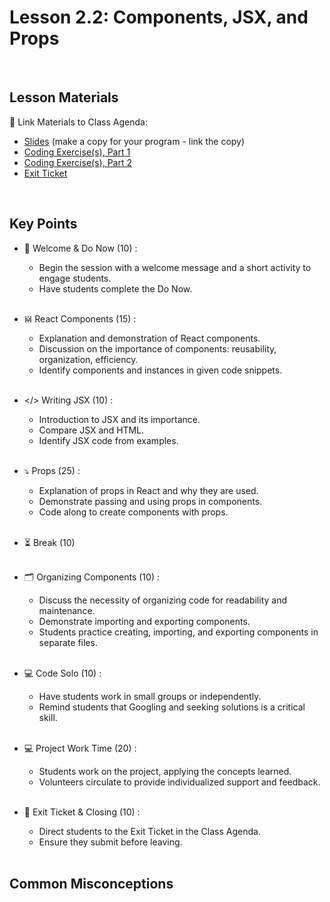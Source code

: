 # Lesson 2.2: Components, JSX, and Props

<br>

## Lesson Materials

📖 Link Materials to Class Agenda:
- [Slides](https://docs.google.com/presentation/d/1KObmOnl58f4qRt7oeuGvYjWli6KYI92DfeNfUFejprk/edit?usp=sharing) (make a copy for your program - link the copy)
- [Coding Exercise(s), Part 1](https://github.com/itscodenation/flw2-u2l2-student-exercises-part-1-23-24)
- [Coding Exercise(s), Part 2]()
- [Exit Ticket](https://forms.gle/uBWNqgJV8D2D2iwLA)

<br>

## Key Points

- 👋 Welcome & Do Now (10) :
    - Begin the session with a welcome message and a short activity to engage students.
    - Have students complete the Do Now.<br><br>

- 𝍇  React Components (15) :
    - Explanation and demonstration of React components.
    - Discussion on the importance of components: reusability, organization, efficiency.
    - Identify components and instances in given code snippets.<br><br>

- </> Writing JSX (10) :
    - Introduction to JSX and its importance.
    - Compare JSX and HTML.
    - Identify JSX code from examples.<br><br>

- ⤵️ Props (25) :
    - Explanation of props in React and why they are used.
    - Demonstrate passing and using props in components.
    - Code along to create components with props.<br><br>

- ⏳ Break (10)<br><br>

- 🗂️ Organizing Components (10) :
    - Discuss the necessity of organizing code for readability and maintenance.
    - Demonstrate importing and exporting components.
    - Students practice creating, importing, and exporting components in separate files.<br><br>

- 💻 Code Solo (10) :
    - Have students work in small groups or independently.
    - Remind students that Googling and seeking solutions is a critical skill.<br><br>

- 💻 Project Work Time (20) :
    - Students work on the project, applying the concepts learned.
    - Volunteers circulate to provide individualized support and feedback.<br><br>

- 👋 Exit Ticket & Closing (10) :
    - Direct students to the Exit Ticket in the Class Agenda.
    - Ensure they submit before leaving.<br><br>


## Common Misconceptions
